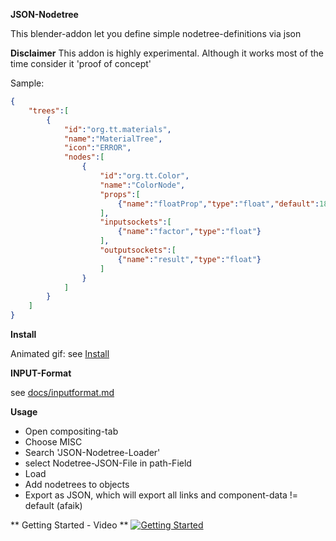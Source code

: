 **JSON-Nodetree**

This blender-addon let you define simple nodetree-definitions via json

**Disclaimer**
This addon is highly experimental. Although it works most of the time consider it 'proof of concept'

Sample:
```json
{
    "trees":[
        {
            "id":"org.tt.materials",
            "name":"MaterialTree",
            "icon":"ERROR",
            "nodes":[
                {
                    "id":"org.tt.Color",
                    "name":"ColorNode",
                    "props":[
                        {"name":"floatProp","type":"float","default":1895.0}
                    ],
                    "inputsockets":[ 
                        {"name":"factor","type":"float"}
                    ],
                    "outputsockets":[ 
                        {"name":"result","type":"float"}
                    ]
                }
            ]
        }
    ]
}
```
 
**Install** 
 
Animated gif: see [Install](docs/install.gif)  
 
**INPUT-Format** 
 
see [docs/inputformat.md](docs/inputformat.md)
 
**Usage** 
 
* Open compositing-tab
* Choose MISC
* Search 'JSON-Nodetree-Loader'
* select Nodetree-JSON-File in path-Field
* Load
* Add nodetrees to objects
* Export as JSON, which will export all links and component-data != default (afaik)

** Getting Started - Video **
[![Getting Started](https://img.youtube.com/vi/P0d4nAOIOVI/0.jpg)](https://www.youtube.com/watch?v=P0d4nAOIOVI)
